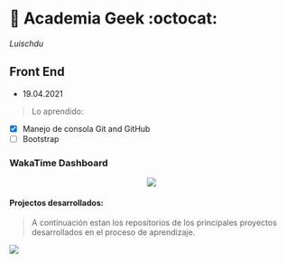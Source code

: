 # :rocket: Academia Geek :octocat:  <br>
*Luischdu* <br>
## Front End 
- 19.04.2021 <br>
> Lo aprendido:
- [x] Manejo de consola Git and GitHub
- [ ] Bootstrap

### WakaTime Dashboard 
<p align = "center">
  <img src = "https://github-readme-stats.vercel.app/api/wakatime?username=luischdu&layout=compact&theme=react">
</p>

#### Projectos desarrollados:

 > A continuación estan los repositorios de los principales proyectos desarrollados en el proceso de aprendizaje.
 
 <a href="https://github.com/luischdu/app-adopcion">
  <img align="center" src="https://github-readme-stats.vercel.app/api/pin/?username=luischdu&repo=app-adopcion&theme=react" />
</a>
